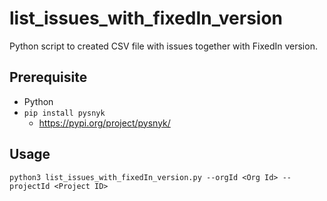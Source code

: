 # list_issues_with_fixedIn_version

Python script to created CSV file with issues together with FixedIn version.

## Prerequisite

- Python
- `pip install pysnyk`
  - https://pypi.org/project/pysnyk/

## Usage

```
python3 list_issues_with_fixedIn_version.py --orgId <Org Id> --projectId <Project ID>
```
